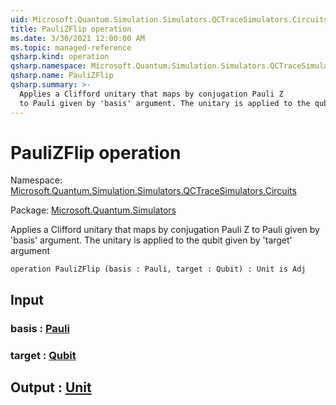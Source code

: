 ```yaml
---
uid: Microsoft.Quantum.Simulation.Simulators.QCTraceSimulators.Circuits.PauliZFlip
title: PauliZFlip operation
ms.date: 3/30/2021 12:00:00 AM
ms.topic: managed-reference
qsharp.kind: operation
qsharp.namespace: Microsoft.Quantum.Simulation.Simulators.QCTraceSimulators.Circuits
qsharp.name: PauliZFlip
qsharp.summary: >-
  Applies a Clifford unitary that maps by conjugation Pauli Z
  to Pauli given by 'basis' argument. The unitary is applied to the qubit given by 'target' argument
---
```


# PauliZFlip operation

Namespace: [Microsoft.Quantum.Simulation.Simulators.QCTraceSimulators.Circuits](xref:Microsoft.Quantum.Simulation.Simulators.QCTraceSimulators.Circuits)

Package: [Microsoft.Quantum.Simulators](https://nuget.org/packages/Microsoft.Quantum.Simulators)


Applies a Clifford unitary that maps by conjugation Pauli Zto Pauli given by 'basis' argument. The unitary is applied to the qubit given by 'target' argument

```qsharp
operation PauliZFlip (basis : Pauli, target : Qubit) : Unit is Adj
```


## Input

### basis : [Pauli](xref:microsoft.quantum.lang-ref.pauli)




### target : [Qubit](xref:microsoft.quantum.lang-ref.qubit)





## Output : [Unit](xref:microsoft.quantum.lang-ref.unit)

